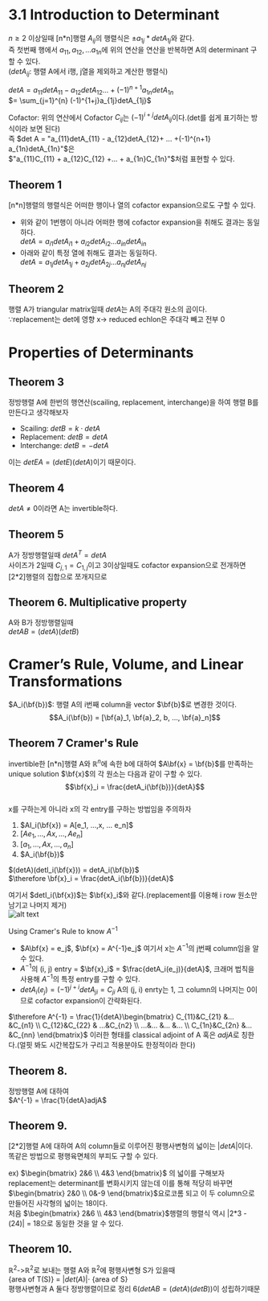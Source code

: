 # 3.1 Introduction to Determinant

$n\geq{2}$ 이상일때 [n*n]행렬 $A_{ij}$의 행렬식은 $\pm{a}_{1j} * detA_{1j}$와 같다.  
즉 첫번째 행에서 $a_{11},a_{12},...a_{1n}$에 위의 연산을 연산을 반복하면 A의 determinant 구할 수 있다.  
($detA_{ij}$: 행렬 A에서 i행, j열을 제외하고 계산한 행렬식)  

$detA = a_{11}detA_{11} - a_{12}detA_{12} ... +(-1)^{n+1}a_{1n}detA_{1n}$  
$= \sum_{j=1}^{n} (-1)^{1+j}a_{1j}detA_{1j}$

Cofactor: 위의 연산에서 Cofactor $C_{ij}$는 $(-1)^{i+j}detA_{ij}$이다.(det를 쉽게 표기하는 방식이라 보면 된다)  
즉 $det A = "a_{11}detA_{11} - a_{12}detA_{12}+ ... +(-1)^{n+1} a_{1n}detA_{1n}"$은  
$"a_{11}C_{11} + a_{12}C_{12} +... + a_{1n}C_{1n}"$처럼 표현할 수 있다.

## Theorem 1  
[n*n]행렬의 행렬식은 어떠한 행이나 열의 cofactor expansion으로도 구할 수 있다.  
- 위와 같이 1번행이 아니라 어떠한 행에 cofactor expansion을 취해도 결과는 동일하다.  
$det A = a_{i1}detA_{i1} + a_{i2}detA_{i2} ... a_{in}detA_{in}$  
- 아래와 같이 특정 열에 취해도 결과는 동일하다.  
$det A = a_{1j}detA_{1j} + a_{2j}detA_{2j} ... a_{nj}detA_{nj}$   


## Theorem 2  
행렬 A가 triangular matrix일때 $det A$는 A의 주대각 원소의 곱이다.  
$\because$replacement는 det에 영향 x-> reduced echlon은 주대각 빼고 전부 0


# Properties of Determinants
## Theorem 3
정방행렬 A에 한번의 행연산(scailing, replacement, interchange)을 하여 행렬 B를 만든다고 생각해보자  
- Scailing: $detB = k\cdot detA$
- Replacement: $detB = detA$
- Interchange: $detB = -detA$  

이는 $detEA = (detE)(detA)$이기 때문이다.

## Theorem 4  
$detA\neq 0$이라면 A는 invertible하다.  

## Theorem 5  
A가 정방행렬일때 $detA^T =detA$  
사이즈가 2일때 $C_{j   , 1} = C_{1, j}$이고 3이상일때도 cofactor expansion으로 전개하면 [2*2]행렬의 집합으로 쪼개지므로   


## Theorem 6. Multiplicative property  
A와 B가 정방행렬일때  
$det AB = (detA)(detB)$  


# Cramer’s Rule, Volume, and Linear Transformations  
$A_i(\bf{b})$: 행렬 A의 i번째 column을 vector $\bf{b}$로 변경한 것이다.  
$$A_i(\bf{b}) = [\bf{a}_1, \bf{a}_2, b, ..., \bf{a}_n]$$    

## Theorem 7 Cramer's Rule  
invertible한 [n*n]행렬 A와 $\mathbb{R}^n$에 속한 b에 대하여 $A\bf{x} = \bf{b}$를 만족하는 unique solution $\bf{x}$의 각 원소는 다음과 같이 구할 수 있다.  
$$\bf{x}_i = \frac{detA_i(\bf{b})}{detA}$$  
x를 구하는게 아니라 x의 각 entry를 구하는 방법임을 주의하자  

1. $AI_i(\bf{x}) = A[e_1, ...,x, ... e_n]$
2. $[Ae_1, ..., Ax, ..., Ae_n]$
3. $[a_1, ..., Ax, ..., a_n]$
4. $A_i(\bf{b})$  

$(detA)(detI_i(\bf{x})) = detA_i(\bf{b})$  
$\therefore \bf{x}_i = \frac{detA_i(\bf{b})}{detA}$  

여기서 $detI_i(\bf{x})$는 $\bf{x}_i$와 같다.(replacement를 이용해 i row 원소만 남기고 나머지 제거)  
![alt text](image/image-5.png)

Using Cramer's Rule to know $A^{-1}$  
- $A\bf{x} = e_j$, $\bf{x} = A^{-1}e_j$ 여기서 x는 $A^{-1}$의 j번째 column임을 알 수 있다.  
- $A^{-1}$의 (i, j) entry = $\bf{x}_i$ = $\frac{detA_i(e_j)}{detA}$, 크래머 법칙을 사용해 $A^{-1}$의 특정 entry를 구할 수 있다.
- $detA_i(e_j) = (-1)^{j+i}detA_{ji} = C_{ji}$ A의 (j, i) enrty는 1, 그 column의 나머지는 0이므로 cofactor expansion이 간략화된다.

$\therefore A^{-1} = \frac{1}{detA}\begin{bmatrix}
 C_{11}&C_{21}  &...  &C_{n1} \\ 
 C_{12}&C_{22}  &  ...&C_{n2} \\ 
 ...&...  &...  &... \\ 
 C_{1n}&C_{2n}  &...  &C_{nn} 
\end{bmatrix}$ 이러한 형태를 classical adjoint of A 혹은 $adjA$로 칭한다.(얼핏 봐도 시간복잡도가 구리고 적용분야도 한정적이라 한다)

## Theorem 8.
정방행렬 A에 대하여  
$A^{-1} = \frac{1}{detA}adjA$  

## Theorem 9.
[2*2]행렬 A에 대하여 A의 column들로 이루어진 평행사변형의 넓이는 $|detA|$이다.  
똑같은 방법으로 평행육면체의 부피도 구할 수 있다.  

ex) $\begin{bmatrix}
2&6 \\
4&3
\end{bmatrix}$ 의 넓이를 구해보자  
replacement는 determinant를 변화시키지 않는데 이를 통해 적당히 바꾸면 $\begin{bmatrix}
2&0 \\
0&-9
\end{bmatrix}$요로코롬 되고 이 두 column으로 만들어진 사각형의 넓이는 18이다.  
처음 $\begin{bmatrix}
2&6 \\
4&3
\end{bmatrix}$행렬의 행렬식 역시 |2*3 - (24)| = 18으로 동일한 것을 알 수 있다.

## Theorem 10.
$\mathbb{R}^2$->$\mathbb{R}^2$로 보내는 행렬 A와 $\mathbb{R}^2$에 평행사변형 S가 있을때  
{area of T(S)} = $|det(A)|\cdot$ {area of S}  
평행사변형과 A 둘다 정방행렬이므로 정리 6($det AB = (detA)(detB)$)이 성립하기때문